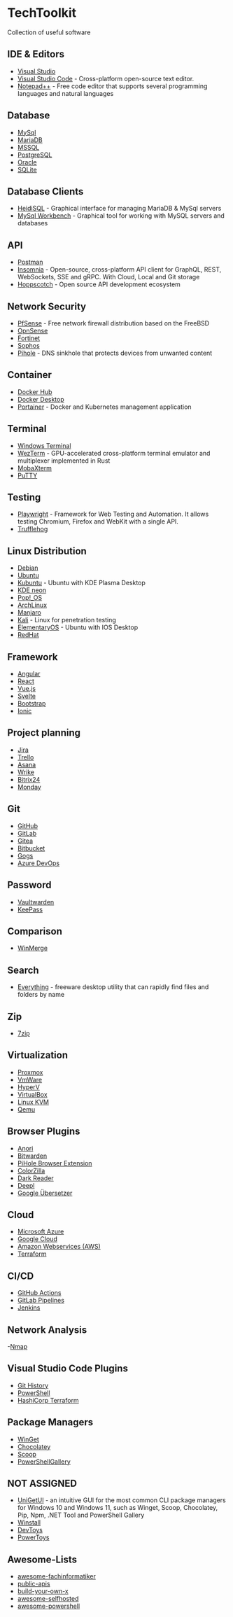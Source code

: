 # TechToolkit
Collection of useful software

## IDE & Editors

- [Visual Studio](https://visualstudio.microsoft.com/)
- [Visual Studio Code](https://github.com/microsoft/vscode) - Cross-platform open-source text editor.
- [Notepad++](https://github.com/notepad-plus-plus/notepad-plus-plus) - Free code editor that supports several programming languages and natural languages

## Database

- [MySql](https://github.com/mysql/mysql-server)
- [MariaDB](https://mariadb.org/)
- [MSSQL](https://www.microsoft.com/sql-server/)
- [PostgreSQL](https://www.postgresql.org/)
- [Oracle](https://www.oracle.com/database/)
- [SQLite](https://www.sqlite.org/)

## Database Clients

- [HeidiSQL](https://github.com/HeidiSQL/HeidiSQL) - Graphical interface for managing MariaDB & MySql servers
- [MySql Workbench](https://github.com/mysql/mysql-workbench) - Graphical tool for working with MySQL servers and databases

## API

- [Postman](https://www.postman.com/)
- [Insomnia](https://github.com/Kong/insomnia) - Open-source, cross-platform API client for GraphQL, REST, WebSockets, SSE and gRPC. With Cloud, Local and Git storage
- [Hoppscotch](https://github.com/hoppscotch/hoppscotch) - Open source API development ecosystem

## Network Security

- [PfSense](https://github.com/pfsense/pfsense) - Free network firewall distribution based on the FreeBSD
- [OpnSense](https://github.com/opnsense)
- [Fortinet](https://www.fortinet.com/)
- [Sophos](https://www.sophos.com/)
- [Pihole](https://github.com/pi-hole/pi-hole) - DNS sinkhole that protects devices from unwanted content

## Container

- [Docker Hub](https://hub.docker.com)
- [Docker Desktop](https://www.docker.com/products/docker-desktop)
- [Portainer](https://github.com/portainer/portainer) - Docker and Kubernetes management application

## Terminal

- [Windows Terminal](https://github.com/microsoft/terminal)
- [WezTerm](https://github.com/wez/wezterm) - GPU-accelerated cross-platform terminal emulator and multiplexer implemented in Rust
- [MobaXterm](https://mobaxterm.mobatek.net)
- [PuTTY](https://www.putty.org)

## Testing

- [Playwright](https://github.com/microsoft/playwright) - Framework for Web Testing and Automation. It allows testing Chromium, Firefox and WebKit with a single API.
- [Trufflehog](https://github.com/trufflesecurity/trufflehog)

## Linux Distribution

- [Debian](https://www.debian.org)
- [Ubuntu](https://ubuntu.com)
- [Kubuntu](https://kubuntu.org) - Ubuntu with KDE Plasma Desktop
- [KDE neon](https://neon.kde.org)
- [Pop!_OS](https://pop.system76.com)
- [ArchLinux](https://archlinux.org)
- [Manjaro](https://manjaro.org)
- [Kali](https://www.kali.org) - Linux for penetration testing
- [ElementaryOS](https://elementary.io/de) - Ubuntu with IOS Desktop
- [RedHat](https://www.redhat.com)

## Framework

- [Angular](https://angular.dev)
- [React](https://react.dev)
- [Vue.js](https://vuejs.org)
- [Svelte](https://svelte.dev)
- [Bootstrap](https://getbootstrap.com)
- [Ionic](https://ionicframework.com)

## Project planning

- [Jira](https://www.atlassian.com/software/jira)
- [Trello](https://trello.com)
- [Asana](https://asana.com/de)
- [Wrike](https://www.wrike.com)
- [Bitrix24](https://www.bitrix24.com)
- [Monday](https://monday.com)

## Git

- [GitHub](https://github.com)
- [GitLab](https://gitlab.com)
- [Gitea](https://gitea.io)
- [Bitbucket](https://bitbucket.org)
- [Gogs](https://gogs.io)
- [Azure DevOps](https://azure.microsoft.com/de-de/products/devops)

## Password

- [Vaultwarden](https://github.com/dani-garcia/vaultwarden)
- [KeePass](https://keepass.info)

## Comparison

- [WinMerge](https://winmerge.org)

## Search

- [Everything](https://www.voidtools.com) - freeware desktop utility that can rapidly find files and folders by name

## Zip

- [7zip](https://www.7-zip.org)

## Virtualization

- [Proxmox](https://www.proxmox.com)
- [VmWare](https://www.vmware.com)
- [HyperV](https://learn.microsoft.com/de-de/virtualization/hyper-v-on-windows)
- [VirtualBox](https://www.virtualbox.org)
- [Linux KVM](https://linux-kvm.org/)
- [Qemu](https://www.qemu.org)

## Browser Plugins

- [Anori](https://anori.app)
- [Bitwarden](https://chromewebstore.google.com/detail/bitwarden-password-manage/nngceckbapebfimnlniiiahkandclblb)
- [PiHole Browser Extension](https://chromewebstore.google.com/detail/pihole-browser-extension/ngoafjpapneaopfkpboebcahajopcifi)
- [ColorZilla](https://www.colorzilla.com)
- [Dark Reader](https://darkreader.org)
- [Deepl](https://chromewebstore.google.com/detail/deepl-ai-translator-and-w/cofdbpoegempjloogbagkncekinflcnj)
- [Google Übersetzer](https://chromewebstore.google.com/detail/google-translate/aapbdbdomjkkjkaonfhkkikfgjllcleb)

## Cloud

- [Microsoft Azure](https://azure.microsoft.com/)
- [Google Cloud](https://console.cloud.google.com/)
- [Amazon Webservices (AWS)](https://aws.amazon.com/)
- [Terraform](https://www.terraform.io/)

## CI/CD

- [GitHub Actions](https://github.com/features/actions)
- [GitLab Pipelines](https://docs.gitlab.com/ee/ci/pipelines/)
- [Jenkins](https://www.jenkins.io/)

## Network Analysis

-[Nmap](https://nmap.org/)

## Visual Studio Code Plugins

- [Git History](https://marketplace.visualstudio.com/items?itemName=donjayamanne.githistory)
- [PowerShell](https://marketplace.visualstudio.com/items?itemName=ms-vscode.PowerShell)
- [HashiCorp Terraform](https://marketplace.visualstudio.com/items?itemName=HashiCorp.terraform)

## Package Managers

- [WinGet](https://github.com/microsoft/winget-cli)
- [Chocolatey](https://chocolatey.org/)
- [Scoop](https://scoop.sh/)
- [PowerShellGallery](https://www.powershellgallery.com/)

## NOT ASSIGNED

- [UniGetUI](https://www.marticliment.com/unigetui/) - an intuitive GUI for the most common CLI package managers for Windows 10 and Windows 11, such as Winget, Scoop, Chocolatey, Pip, Npm, .NET Tool and PowerShell Gallery
- [Winstall](https://winstall.app/)
- [DevToys](https://devtoys.app)
- [PowerToys](https://learn.microsoft.com/de-de/windows/powertoys)

## Awesome-Lists

- [awesome-fachinformatiker](https://github.com/noel-lang/awesome-fachinformatiker)
- [public-apis](https://github.com/public-apis/public-apis)
- [build-your-own-x](https://github.com/codecrafters-io/build-your-own-x)
- [awesome-selfhosted](https://github.com/awesome-selfhosted/awesome-selfhosted)
- [awesome-powershell](https://github.com/janikvonrotz/awesome-powershell)